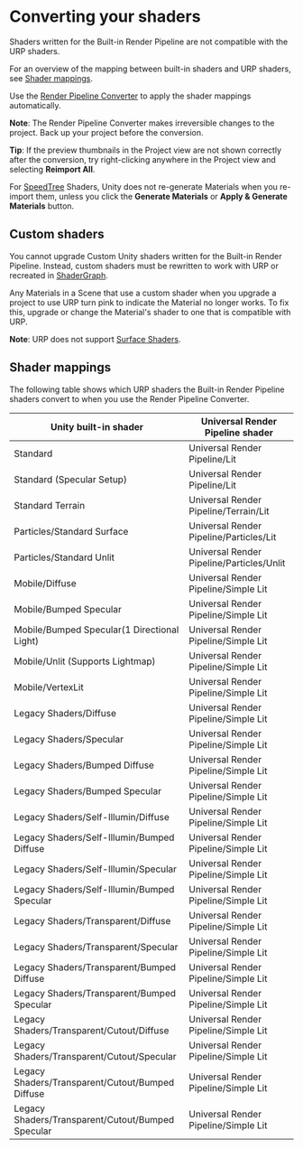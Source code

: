 # Converting your shaders

Shaders written for the Built-in Render Pipeline are not compatible with the URP shaders.

For an overview of the mapping between built-in shaders and URP shaders, see [Shader mappings](#shader-mappings).

Use the [Render Pipeline Converter](features/rp-converter.md) to apply the shader mappings automatically.

**Note**: The Render Pipeline Converter makes irreversible changes to the project. Back up your project before the conversion.

**Tip**: If the preview thumbnails in the Project view are not shown correctly after the conversion, try right-clicking anywhere in the Project view and selecting **Reimport All**.

For [SpeedTree](https://docs.unity3d.com/Manual/SpeedTree.html) Shaders, Unity does not re-generate Materials when you re-import them, unless you click the **Generate Materials** or **Apply & Generate Materials** button.

<a name="custom-shaders"></a>

## Custom shaders

You cannot upgrade Custom Unity shaders written for the Built-in Render Pipeline. Instead, custom shaders must be rewritten to work with URP or recreated in [ShaderGraph](https://docs.unity3d.com/Packages/com.unity.shadergraph@15.0/manual/index.html).

Any Materials in a Scene that use a custom shader when you upgrade a project to use URP turn pink to indicate the Material no longer works. To fix this, upgrade or change the Material's shader to one that is compatible with URP.

**Note**: URP does not support [Surface Shaders](https://docs.unity3d.com/Manual/SL-SurfaceShaders.html).

<a name="built-in-to-urp-shader-mappings"></a>

## Shader mappings

The following table shows which URP shaders the Built-in Render Pipeline shaders convert to when you use the Render Pipeline Converter.

| Unity built-in shader                             | Universal Render Pipeline shader          |
| ------------------------------------------------- | ------------------------------------------- |
| Standard                                          | Universal Render Pipeline/Lit             |
| Standard (Specular Setup)                         | Universal Render Pipeline/Lit             |
| Standard Terrain                                  | Universal Render Pipeline/Terrain/Lit     |
| Particles/Standard Surface                        | Universal Render Pipeline/Particles/Lit   |
| Particles/Standard Unlit                          | Universal Render Pipeline/Particles/Unlit |
| Mobile/Diffuse                                    | Universal Render Pipeline/Simple Lit      |
| Mobile/Bumped Specular                            | Universal Render Pipeline/Simple Lit      |
| Mobile/Bumped Specular(1 Directional Light)       | Universal Render Pipeline/Simple Lit      |
| Mobile/Unlit (Supports Lightmap)                  | Universal Render Pipeline/Simple Lit      |
| Mobile/VertexLit                                  | Universal Render Pipeline/Simple Lit      |
| Legacy Shaders/Diffuse                            | Universal Render Pipeline/Simple Lit      |
| Legacy Shaders/Specular                           | Universal Render Pipeline/Simple Lit      |
| Legacy Shaders/Bumped Diffuse                     | Universal Render Pipeline/Simple Lit      |
| Legacy Shaders/Bumped Specular                    | Universal Render Pipeline/Simple Lit      |
| Legacy Shaders/Self-Illumin/Diffuse               | Universal Render Pipeline/Simple Lit      |
| Legacy Shaders/Self-Illumin/Bumped Diffuse        | Universal Render Pipeline/Simple Lit      |
| Legacy Shaders/Self-Illumin/Specular              | Universal Render Pipeline/Simple Lit      |
| Legacy Shaders/Self-Illumin/Bumped Specular       | Universal Render Pipeline/Simple Lit      |
| Legacy Shaders/Transparent/Diffuse                | Universal Render Pipeline/Simple Lit      |
| Legacy Shaders/Transparent/Specular               | Universal Render Pipeline/Simple Lit      |
| Legacy Shaders/Transparent/Bumped Diffuse         | Universal Render Pipeline/Simple Lit      |
| Legacy Shaders/Transparent/Bumped Specular        | Universal Render Pipeline/Simple Lit      |
| Legacy Shaders/Transparent/Cutout/Diffuse         | Universal Render Pipeline/Simple Lit      |
| Legacy Shaders/Transparent/Cutout/Specular        | Universal Render Pipeline/Simple Lit      |
| Legacy Shaders/Transparent/Cutout/Bumped Diffuse  | Universal Render Pipeline/Simple Lit      |
| Legacy Shaders/Transparent/Cutout/Bumped Specular | Universal Render Pipeline/Simple Lit      |
